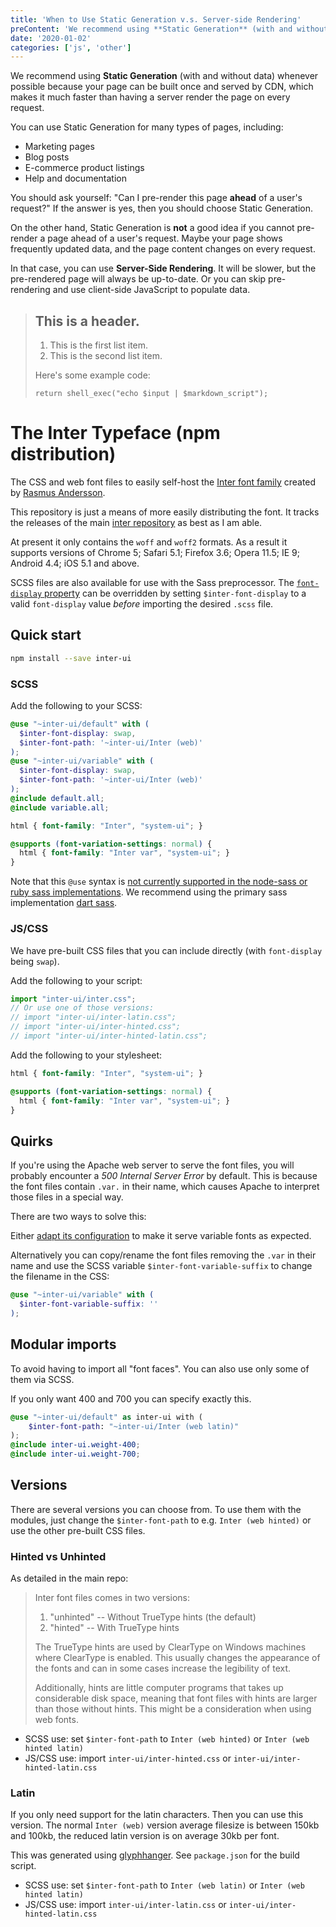 ```yaml
---
title: 'When to Use Static Generation v.s. Server-side Rendering'
preContent: 'We recommend using **Static Generation** (with and without data) whenever possible because your page can be built once and served by CDN, which makes it much faster than having a server render the page on every request'
date: '2020-01-02'
categories: ['js', 'other']
---
```



We recommend using **Static Generation** (with and without data) whenever possible because your page can be built once and served by CDN, which makes it much faster than having a server render the page on every request.

You can use Static Generation for many types of pages, including:

- Marketing pages
- Blog posts
- E-commerce product listings
- Help and documentation

You should ask yourself: "Can I pre-render this page **ahead** of a user's request?" If the answer is yes, then you should choose Static Generation.

On the other hand, Static Generation is **not** a good idea if you cannot pre-render a page ahead of a user's request. Maybe your page shows frequently updated data, and the page content changes on every request.

In that case, you can use **Server-Side Rendering**. It will be slower, but the pre-rendered page will always be up-to-date. Or you can skip pre-rendering and use client-side JavaScript to populate data.



> ## This is a header.
>
> 1.   This is the first list item.
> 2.   This is the second list item.
>
> Here's some example code:
>
>     return shell_exec("echo $input | $markdown_script");




# The Inter Typeface (npm distribution)

The CSS and web font files to easily self-host the [Inter font family](https://rsms.me/inter/) created by [Rasmus Andersson](https://rsms.me).

This repository is just a means of more easily distributing the font. It tracks the  releases of the main [inter repository](https://github.com/rsms/inter) as best as I am able.

At present it only contains the `woff` and `woff2` formats. As a result it supports versions of Chrome 5; Safari 5.1; Firefox 3.6; Opera 11.5; IE 9; Android 4.4; iOS 5.1 and above.

SCSS files are also available for use with the Sass preprocessor. The [`font-display` property](https://developer.mozilla.org/en-US/docs/Web/CSS/@font-face/font-display) can be overridden by setting `$inter-font-display` to a valid `font-display` value *before* importing the desired `.scss` file.

## Quick start

```sh
npm install --save inter-ui
```

### SCSS

Add the following to your SCSS:

```scss
@use "~inter-ui/default" with (
  $inter-font-display: swap,
  $inter-font-path: '~inter-ui/Inter (web)'
);
@use "~inter-ui/variable" with (
  $inter-font-display: swap,
  $inter-font-path: '~inter-ui/Inter (web)'
);
@include default.all;
@include variable.all;

html { font-family: "Inter", "system-ui"; }

@supports (font-variation-settings: normal) {
  html { font-family: "Inter var", "system-ui"; }
}
```

Note that this `@use` syntax is [not currently supported in the node-sass or ruby sass implementations](https://sass-lang.com/documentation/at-rules/use). We recommend using the primary sass implementation [dart sass](https://github.com/sass/dart-sass).

### JS/CSS

We have pre-built CSS files that you can include directly (with `font-display` being `swap`).

Add the following to your script:

```js
import "inter-ui/inter.css";
// Or use one of those versions:
// import "inter-ui/inter-latin.css";
// import "inter-ui/inter-hinted.css";
// import "inter-ui/inter-hinted-latin.css";
```

Add the following to your stylesheet:

```css
html { font-family: "Inter", "system-ui"; }

@supports (font-variation-settings: normal) {
  html { font-family: "Inter var", "system-ui"; }
}
```

## Quirks

If you're using the Apache web server to serve the font files, you will probably
encounter a *500 Internal Server Error* by default. This is because the font files contain
`.var.` in their name, which causes Apache to interpret those files in a special way.

There are two ways to solve this:

Either [adapt its configuration](https://serverfault.com/questions/159152/apache-treating-files-with-var-in-their-names-as-type-maps)
to make it serve variable fonts as expected.

Alternatively you can copy/rename the font files removing the `.var` in their name and use the
SCSS variable `$inter-font-variable-suffix` to change the filename in the CSS:

```scss
@use "~inter-ui/variable" with (
  $inter-font-variable-suffix: ''
);
```

## Modular imports

To avoid having to import all "font faces". You can also use only some of them via SCSS.

If you only want 400 and 700 you can specify exactly this.
```scss
@use "~inter-ui/default" as inter-ui with (
	$inter-font-path: "~inter-ui/Inter (web latin)"
);
@include inter-ui.weight-400;
@include inter-ui.weight-700;
```

## Versions

There are several versions you can choose from.
To use them with the modules, just change the `$inter-font-path` to e.g. `Inter (web hinted)`
or use the other pre-built CSS files.

### Hinted vs Unhinted

As detailed in the main repo:

> Inter font files comes in two versions:
>
> 1. "unhinted" -- Without TrueType hints (the default)
> 2. "hinted" -- With TrueType hints
>
> The TrueType hints are used by ClearType on Windows machines where ClearType
is enabled. This usually changes the appearance of the fonts and can in some
cases increase the legibility of text.
>
> Additionally, hints are little computer programs that takes up considerable
disk space, meaning that font files with hints are larger than those without
hints. This might be a consideration when using web fonts.

* SCSS use: set `$inter-font-path` to `Inter (web hinted)` or `Inter (web hinted latin)`
* JS/CSS use: import `inter-ui/inter-hinted.css` or `inter-ui/inter-hinted-latin.css`

### Latin

If you only need support for the latin characters. Then you can use this version.
The normal `Inter (web)` version average filesize is between 150kb and 100kb,
the reduced latin version is on average 30kb per font.

This was generated using [glyphhanger](https://github.com/filamentgroup/glyphhanger). See `package.json` for the build script.

* SCSS use: set `$inter-font-path` to `Inter (web latin)` or `Inter (web hinted latin)`
* JS/CSS use: import `inter-ui/inter-latin.css` or `inter-ui/inter-hinted-latin.css`
